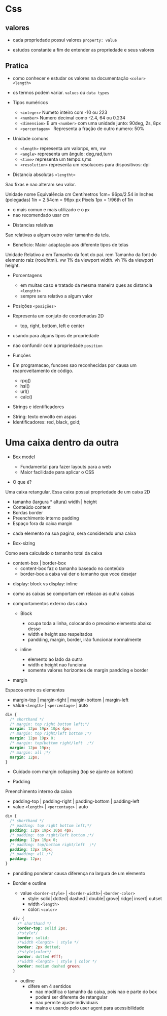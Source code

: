 # Css

## valores

- cada propriedade possui valores `property: value`

- estudos constante a fim de entender as propriedade e seus valores

## Pratica

- como conhecer e estudar os valores na documentação
  `<color> <length>`

- os termos podem variar. `values` ou `data types`

* Tipos numéricos

  - `<integer>` Numeto inteiro com -10 ou 223
  - `<number>` Numero decimal como -2.4, 64 ou 0.234
  - `<dimension>` E um `<number>` com uma unidade junto: 90deg, 2s, 8px
  - `<percentagem> ` Representa a fração de outro numero: 50%

* Unidade comuns

  - `<length>` representa um valor:px, em, vw
  - `<angle>` representa um ângulo: deg,rad,turn
  - `<time>` representa um tempo:s,ms
  - `<resolution>` representa um resolucoes para dispositivos: dpi

* Distancia absolutas `<lengtht>`

Sao fixas e nao alteram seu valor.

Unidade nome Equivalência
cm Centímetros 1cm= 96px/2.54
in Inches (polegadas) 1in = 2.54cm = 96px
px Pixels 1px = 1/96th of 1in

- o mais comun e mais utilizado e o `px`
- nao recomendado usar cm

* Distancias relativas

Sao relativas a algum outro valor
tamanho da tela.

- Beneficio: Maior adaptação aos diferente tipos de telas

Unidade Relativo a
em Tamanho da font do pai.
rem Tamanho da font do elemento raiz (root/html).
vw 1% da viewport width.
vh 1% da viewport height.

- Porcentagens

  - em muitas caso e tratado da mesma maneira ques as distancia `<lengtht>`
  - sempre sera relativo a algum valor

- Posições `<posições>`

* Representa um conjuto de coordenadas 2D

  - top, right, bottom, left e center

* usando para alguns tipos de propriedade
* nao confundir com a propriedade `position`

- Funções

* Em programacao, funcoes sao reconhecidas por causa um reaproveitamento de código.

  - rpg()
  - hsl()
  - url()
  - calc()

- Strings e identificadores

* String: texto envolto em aspas
* Identificadores: red, black, gold;

# Uma caixa dentro da outra

- Box model

  - Fundamental para fazer layouts para a web
  - Maior facilidade para aplicar o CSS

- O que é?

Uma caixa retangular.
Essa caixa possui propriedade de um caixa 2D

- tamanho (largura \* altura) width | height
- Conteúdo content
- Bordas border
- Preenchimento interno padding
- Espaço fora da caixa margin

* cada elemento na sua pagina, sera considerado uma caixa

* Box-sizing

Como sera calculado o tamanho total da caixa

- content-box | border-box
  - content-box faz o tamanho baseado no conteúdo
  - border-box a caixa vai der o tamanho que voce desejar

* display: block vs display: inline

- como as caixas se comportam em relacao as outra caixas
- comportamentos externo das caixa

  - Block

    - ocupa toda a linha, colocando o preoximo elemento abaixo desse
    - width e height sao respeitados
    - pandding, margin, border, irão funcionar normalmente

  - inline
    - elemento ao lado da outra
    - width e height nao funciona
    - somente valores horizontes de margin pandding e border

* margin

Espacos entre os elementos

- margin-top | margin-right | margin-bottom | margin-left
- value `<length>` | `<percentage>` | auto

```css
div {
  /* shorthand */
  /* margin: top right bottom left;*/
  margin: 12px 19px 10px 4px;
  /* margin: top right/left bottom ;*/
  margin: 12px 19px 0;
  /* margin: top/bottom right/left  ;*/
  margin: 12px 19px;
  /* margin: all ;*/
  margin: 12px;
}
```

- Cuidado com margin collapsing (top se ajunte ao bottom)

* Padding

Preenchimento interno da caixa

- padding-top | padding-right | padding-bottom | padding-left
- value `<length>` | `<percentage>` | auto

```css
div {
  /* shorthand */
  /* padding: top right bottom left;*/
  padding: 12px 19px 10px 4px;
  /* padding: top right/left bottom ;*/
  padding: 12px 19px 0;
  /* padding: top/bottom right/left  ;*/
  padding: 12px 19px;
  /* padding: all ;*/
  padding: 12px;
}
```

- pandding ponderar causa diferença na largura de um elemento

* Border e outline

  - value `<border-style>` | `<border-width>`| `<border-color>`
    - style: solid| dotted| dashed | double| grove| ridge| insert| outset
    - width `<length>`
    - color: `<color>`

  ```css
  div {
    /* shorthand */
    border-top: solid 2px;
    /*style*/
    border: solid;
    /*width <length> | style */
    border: 2px dotted;
    /*style|color*/
    border: dotted #fff;
    /*width <length> | style | color */
    border: medium dashed green;
  }
  ```

  - outline
    - difere em 4 sentidos
      - nao modifica o tamanho da caixa, pois nao e parte do box
      - poderá ser diferente de retangular
      - nao permite ajuste individuais
      - mains e usando pelo user agent para acessibilidade
